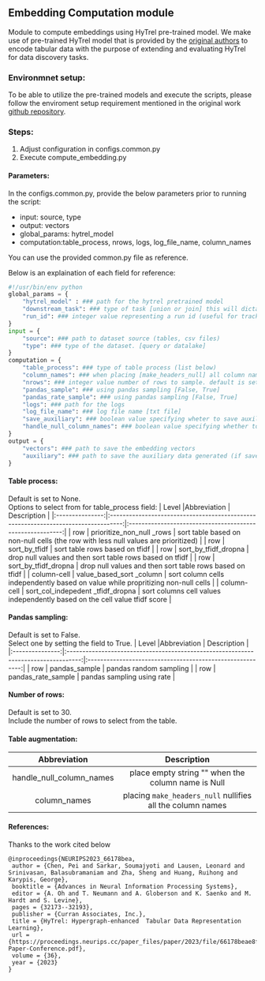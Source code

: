 ## Embedding Computation module 
Module to compute embeddings using HyTrel pre-trained model. We make use of pre-trained HyTrel model that is provided by the [original authors](https://github.com/awslabs/hypergraph-tabular-lm) to encode tabular data with the purpose of extending and evaluating HyTrel for data discovery tasks. 
### Environmnet setup: 
To be able to utilize the pre-trained models and execute the scripts, please follow the enviroment setup requirement mentioned in the original work [github repository](https://github.com/awslabs/hypergraph-tabular-lm).
### Steps:
1. Adjust configuration in configs.common.py
2. Execute compute_embedding.py 
#### Parameters: 
In the configs.common.py, provide the below parameters prior to running the script:

- input: source, type
- output: vectors 
- global_params: hytrel_model
- computation:table_process, nrows, logs, log_file_name, column_names

You can use the provided common.py file as reference. 

Below is an explaination of each field for reference: 

``````python
#!/usr/bin/env python
global_params = {
    "hytrel_model" : ### path for the hytrel pretrained model 
    "downstream_task": ### type of task [union or join] this will dictate the format 
    "run_id": ### integer value representing a run id (useful for tracking experiments)
}
input = {
    "source": ### path to dataset source (tables, csv files)
    "type": ### type of the dataset. [query or datalake]
}
computation = {
    "table_process": ### type of table process (list below)
    "column_names": ### when placing [make_headers_null] all column names are nullified 
    "nrows": ### integer value number of rows to sample. default is set to 30 
    "pandas_sample": ### using pandas sampling [False, True]
    "pandas_rate_sample": ### using pandas sampling [False, True]
    "logs": ### path for the logs 
    "log_file_name": ### log file name [txt file]
    "save_auxiliary": ### boolean value specifying wheter to save auxiliary files: jsonl format file for each dataset, mappings, and full table embeddings (per table)
    "handle_null_column_names": ### boolean value specifying whether to place an empty string for null column names. 
}
output = {
    "vectors": ### path to save the embedding vectors 
    "auxiliary": ### path to save the auxiliary data generated (if save_auxiliary is set to True)
}
``````

#### Table process: 
Default is set to None. 
<br> Options to select from for table_process field:
| Level    |Abbreviation                                                             | Description                                  |
|:---------------:|:----------------------------------------------------------------------------------:|:---------------------------------------------------------:|
| row             | prioritize\_non\_null                                                             \_rows          | sort table based on non-null cells (the row with less null values are prioritized) |
| row             | sort\_by\_tfidf                                                                    | sort table rows based on tfidf                            |
| row             | sort\_by\_tfidf\_dropna                                                            | drop null values and then sort table rows based on tfidf  |
| row             | sort\_by\_tfidf\_dropna                                                            | drop null values and then sort table rows based on tfidf  |
| column-cell     | value\_based\_sort                                                                 \_column        | sort column cells independently based on value while propritizing non-null cells   |
| column-cell     | sort\_col\_indepedent                                                              \_tfidf\_dropna | sort columns cell values independently based on the cell value tfidf score         |

#### Pandas sampling: 
Default is set to False. <br>
Select one by setting the field to True. 
| Level    |Abbreviation                                                             | Description                                  |
|:---------------:|:----------------------------------------------------------------------------------:|:---------------------------------------------------------:|
| row             | pandas\_sample                                                                     | pandas random sampling                                    |
| row             | pandas\_rate\_sample                                                               | pandas sampling using rate                                |

#### Number of rows: 
Default is set to 30. <br>
Include the number of rows to select from the table.  

#### Table augmentation: 
| Abbreviation | Description| 
|:------------:|:----------:|
|handle_null_column_names| place empty string "" when the column name is Null|
|column_names|placing ```make_headers_null``` nullifies all the column names|

#### References: 
Thanks to the work cited below
`````
@inproceedings{NEURIPS2023_66178bea,
 author = {Chen, Pei and Sarkar, Soumajyoti and Lausen, Leonard and Srinivasan, Balasubramaniam and Zha, Sheng and Huang, Ruihong and Karypis, George},
 booktitle = {Advances in Neural Information Processing Systems},
 editor = {A. Oh and T. Neumann and A. Globerson and K. Saenko and M. Hardt and S. Levine},
 pages = {32173--32193},
 publisher = {Curran Associates, Inc.},
 title = {HyTrel: Hypergraph-enhanced  Tabular Data Representation Learning},
 url = {https://proceedings.neurips.cc/paper_files/paper/2023/file/66178beae8f12fcd48699de95acc1152-Paper-Conference.pdf},
 volume = {36},
 year = {2023}
}
`````